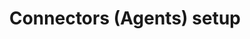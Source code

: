 ---
title: Connectors (Agents) setup
weight: 4
variants: +flyte -serverless -byoc -byok
top_menu: true
sidebar_expanded: true
---